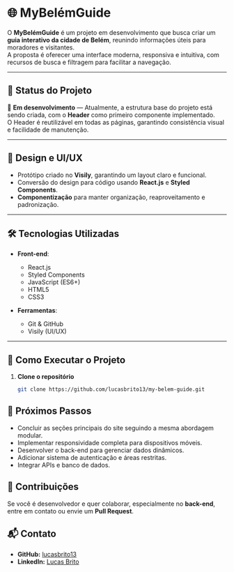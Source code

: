 # 🌐 MyBelémGuide

O **MyBelémGuide** é um projeto em desenvolvimento que busca criar um **guia interativo da cidade de Belém**, reunindo informações úteis para moradores e visitantes.  
A proposta é oferecer uma interface moderna, responsiva e intuitiva, com recursos de busca e filtragem para facilitar a navegação.

---

## 📌 Status do Projeto
🚧 **Em desenvolvimento** — Atualmente, a estrutura base do projeto está sendo criada, com o **Header** como primeiro componente implementado.  
O Header é reutilizável em todas as páginas, garantindo consistência visual e facilidade de manutenção.

---

## 🎨 Design e UI/UX
- Protótipo criado no **Visily**, garantindo um layout claro e funcional.
- Conversão do design para código usando **React.js** e **Styled Components**.
- **Componentização** para manter organização, reaproveitamento e padronização.

---

## 🛠 Tecnologias Utilizadas
- **Front-end**:
  - React.js
  - Styled Components
  - JavaScript (ES6+)
  - HTML5
  - CSS3

- **Ferramentas**:
  - Git & GitHub
  - Visily (UI/UX)

---

## 🚀 Como Executar o Projeto

1. **Clone o repositório**  
   ```bash
   git clone https://github.com/lucasbrito13/my-belem-guide.git

## 📅 Próximos Passos
- Concluir as seções principais do site seguindo a mesma abordagem modular.
- Implementar responsividade completa para dispositivos móveis.
- Desenvolver o back-end para gerenciar dados dinâmicos.
- Adicionar sistema de autenticação e áreas restritas.
- Integrar APIs e banco de dados.

## 🤝 Contribuições
Se você é desenvolvedor e quer colaborar, especialmente no **back-end**, entre em contato ou envie um **Pull Request**.

## 📬 Contato
- **GitHub:** [lucasbrito13](https://github.com/lucasbrito13)
- **LinkedIn:** [Lucas Brito](https://www.linkedin.com/in/lucas-brito-667552241/)
